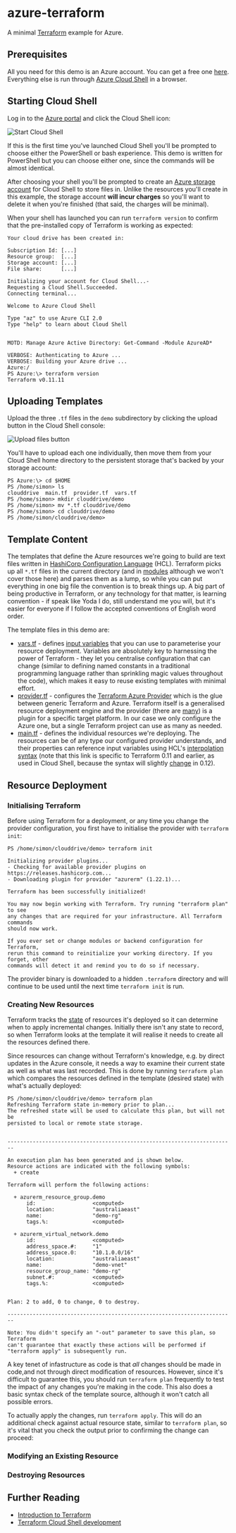 # azure-terraform

A minimal [Terraform](https://www.terraform.io/) example for Azure.

## Prerequisites

All you need for this demo is an Azure account. You can get a free one
[here](https://azure.microsoft.com/en-us/free/). Everything else is run through
[Azure Cloud Shell](https://docs.microsoft.com/en-us/azure/cloud-shell/overview)
in a browser.

## Starting Cloud Shell

Log in to the [Azure portal](https://portal.azure.com) and click the Cloud Shell
icon:

![Start Cloud Shell](https://github.com/simonbrady/azure-terraform/raw/master/img/start_shell.png "Start Cloud Shell")

If this is the first time you've launched Cloud Shell you'll be prompted to choose either the PowerShell or
bash experience. This demo is written for PowerShell but you can choose either one, since the commands will be
almost identical.

After choosing your shell you'll be prompted to create an
[Azure storage account](https://docs.microsoft.com/en-us/azure/storage/common/storage-account-overview) for Cloud Shell
to store files in. Unlike the resources you'll create in this example, the storage account **will incur charges**
so you'll want to delete it when you're finished (that said, the charges will be minimal).

When your shell has launched you can run `terraform version` to confirm that the pre-installed copy of Terraform
is working as expected:

```
Your cloud drive has been created in:

Subscription Id: [...]
Resource group:  [...]
Storage account: [...]
File share:      [...]

Initializing your account for Cloud Shell...-
Requesting a Cloud Shell.Succeeded.
Connecting terminal...

Welcome to Azure Cloud Shell

Type "az" to use Azure CLI 2.0
Type "help" to learn about Cloud Shell


MOTD: Manage Azure Active Directory: Get-Command -Module AzureAD*

VERBOSE: Authenticating to Azure ...
VERBOSE: Building your Azure drive ...
Azure:/
PS Azure:\> terraform version
Terraform v0.11.11
```

## Uploading Templates

Upload the three `.tf` files in the `demo` subdirectory by clicking the upload button in the Cloud Shell console:

![Upload files button](https://github.com/simonbrady/azure-terraform/raw/master/img/upload_files.png "Upload files button")

You'll have to upload each one individually, then move them from your Cloud Shell home directory to the persistent storage
that's backed by your storage account:

```
PS Azure:\> cd $HOME
PS /home/simon> ls
clouddrive  main.tf  provider.tf  vars.tf
PS /home/simon> mkdir clouddrive/demo
PS /home/simon> mv *.tf clouddrive/demo
PS /home/simon> cd clouddrive/demo
PS /home/simon/clouddrive/demo>
```

## Template Content

The templates that define the Azure resources we're going to build are text files written in
[HashiCorp Configuration Language](https://www.terraform.io/docs/configuration/index.html) (HCL). Terraform picks up all
`*.tf` files in the current directory (and in [modules](https://www.terraform.io/docs/configuration/modules.html)
although we won't cover those here) and parses them as a lump, so while you can put everything in one big file
the convention is to break things up. A big part of being productive in Terraform, or any technology for that matter,
is learning convention - if speak like Yoda I do, still understand me you will, but it's easier for everyone if I follow
the accepted conventions of English word order.

The template files in this demo are:

* [vars.tf](demo/vars.tf) - defines [input variables](https://www.terraform.io/docs/configuration/variables.html) that
you can use to parameterise your resource deployment. Variables are absolutely key to harnessing the power of Terraform -
they let you centralise configuration that can change (similar to defining named constants in a traditional programming
language rather than sprinkling magic values throughout the code), which makes it easy to reuse existing templates with
minimal effort.
* [provider.tf](demo/provider.tf) - configures the
[Terraform Azure Provider](https://www.terraform.io/docs/providers/azurerm/index.html) which is the glue between generic
Terraform and Azure. Terraform itself is a generalised resource deployment engine and the provider (there are
[many](https://www.terraform.io/docs/providers/index.html)) is a plugin for a specific target platform.
In our case we only configure the Azure one, but a single Terraform project can use as many as needed.
* [main.tf](demo/main.tf) - defines the individual resources we're deploying. The resources can be of any type
our configured provider understands, and their properties can reference input variables using HCL's
[interpolation syntax](https://www.terraform.io/docs/configuration-0-11/interpolation.html) (note that this link is
specific to Terraform 0.11 and earlier, as used in Cloud Shell, because the syntax will slightly
[change](https://www.terraform.io/docs/configuration/expressions.html) in 0.12).

## Resource Deployment

### Initialising Terraform

Before using Terraform for a deployment, or any time you change the provider configuration, you first have to initialise
the provider with `terraform init`:

```
PS /home/simon/clouddrive/demo> terraform init

Initializing provider plugins...
- Checking for available provider plugins on https://releases.hashicorp.com...
- Downloading plugin for provider "azurerm" (1.22.1)...

Terraform has been successfully initialized!

You may now begin working with Terraform. Try running "terraform plan" to see
any changes that are required for your infrastructure. All Terraform commands
should now work.

If you ever set or change modules or backend configuration for Terraform,
rerun this command to reinitialize your working directory. If you forget, other
commands will detect it and remind you to do so if necessary.
```

The provider binary is downloaded to a hidden `.terraform` directory and will continue to be used until the next time
`terraform init` is run.

### Creating New Resources

Terraform tracks the [state](https://www.terraform.io/docs/state/index.html) of resources it's deployed so it can
determine when to apply incremental changes. Initially there isn't any state to record, so when Terraform looks at
the template it will realise it needs to create all the resources defined there.

Since resources can change without Terraform's knowledge, e.g. by direct updates in the Azure console, it needs a
way to examine their current state as well as what was last recorded. This is done by running `terraform plan`
which compares the resources defined in the template (desired state) with what's actually deployed:

```
PS /home/simon/clouddrive/demo> terraform plan
Refreshing Terraform state in-memory prior to plan...
The refreshed state will be used to calculate this plan, but will not be
persisted to local or remote state storage.


------------------------------------------------------------------------

An execution plan has been generated and is shown below.
Resource actions are indicated with the following symbols:
  + create

Terraform will perform the following actions:

  + azurerm_resource_group.demo
      id:                  <computed>
      location:            "australiaeast"
      name:                "demo-rg"
      tags.%:              <computed>

  + azurerm_virtual_network.demo
      id:                  <computed>
      address_space.#:     "1"
      address_space.0:     "10.1.0.0/16"
      location:            "australiaeast"
      name:                "demo-vnet"
      resource_group_name: "demo-rg"
      subnet.#:            <computed>
      tags.%:              <computed>


Plan: 2 to add, 0 to change, 0 to destroy.

------------------------------------------------------------------------

Note: You didn't specify an "-out" parameter to save this plan, so Terraform
can't guarantee that exactly these actions will be performed if
"terraform apply" is subsequently run.
```

A key tenet of infastructure as code is that _all_ changes should be made in code,and not through direct
modification of resources. However, since it's difficult to guarantee this, you should run `terraform plan`
frequently to test the impact of any changes you're making in the code. This also does a basic syntax check
of the template source, although it won't catch all possible errors.

To actually apply the changes, run `terraform apply`. This will do an additional check against actual resource
state, similar to `terraform plan`, so it's vital that you check the output prior to confirming the change can
proceed:

### Modifying an Existing Resource

### Destroying Resources

## Further Reading

* [Introduction to Terraform](https://www.terraform.io/intro/index.html)
* [Terraform Cloud Shell development](https://docs.microsoft.com/en-us/azure/terraform/terraform-cloud-shell)
